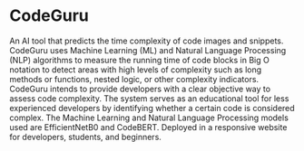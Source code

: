 # CodeGuru
An AI tool that predicts the time complexity of code images and snippets.
CodeGuru uses Machine Learning (ML) and Natural Language Processing (NLP) algorithms to measure the running time of code blocks in Big O notation to detect areas with high levels of complexity such as long methods or functions, nested logic, or other complexity indicators. CodeGuru intends to provide developers with a clear objective way to assess code complexity. The system serves as an educational tool for less experienced developers by identifying whether a certain code is considered complex. The Machine Learning and Natural Language Processing models used are EfficientNetB0 and CodeBERT. Deployed in a responsive website for developers, students, and beginners.
